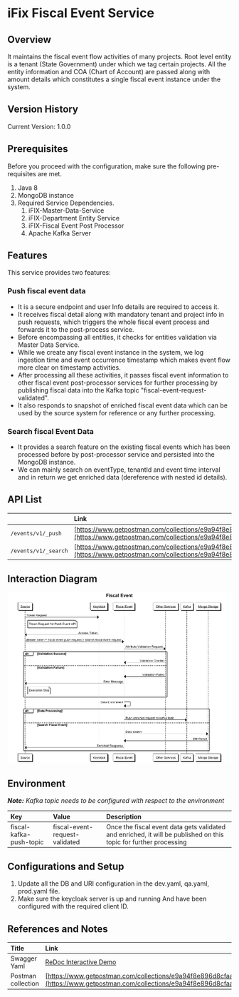 # iFix Fiscal Event Service

## Overview

It maintains the fiscal event flow activities of many projects. Root level entity is a tenant \(State Government\) under which we tag certain projects. All the entity information and COA \(Chart of Account\) are passed along with amount details which constitutes a single fiscal event instance under the system.

## Version History

Current Version: 1.0.0

## Prerequisites

Before you proceed with the configuration, make sure the following pre-requisites are met.

1. Java 8
2. MongoDB instance
3. Required Service Dependencies.
   1. iFIX-Master-Data-Service
   2. iFIX-Department Entity Service
   3. iFIX-Fiscal Event Post Processor
   4. Apache Kafka Server

## Features

This service provides two features:

### Push fiscal event data

* It is a secure endpoint and user Info details are required to access it.
* It receives fiscal detail along with mandatory tenant and project info in push requests, which triggers the whole fiscal event process and forwards it to the post-process service.
* Before encompassing all entities, it checks for entities validation via Master Data Service.
* While we create any fiscal event instance in the system, we log ingestion time and event occurrence timestamp which makes event flow more clear on timestamp activities.
* After processing all these activities, it passes fiscal event information to other fiscal event post-processor services for further processing by publishing fiscal data into the Kafka topic "fiscal-event-request-validated".
* It also responds to snapshot of enriched fiscal event data which can be used by the source system for reference or any further processing.

### Search fiscal Event Data

* It provides a search feature on the existing fiscal events which has been processed before by post-processor service and persisted into the MongoDB instance.
* We can mainly search on eventType, tenantId and event time interval and in return we get enriched data \(dereference with nested id details\).

## API List

|  | **Link** |
| :--- | :--- |
|  `/events/v1/_push` | [https://www.getpostman.com/collections/e9a94f8e896d8cfaa813](https://www.getpostman.com/collections/e9a94f8e896d8cfaa813) |
|  `/events/v1/_search` | [https://www.getpostman.com/collections/e9a94f8e896d8cfaa813](https://www.getpostman.com/collections/e9a94f8e896d8cfaa813) |

## Interaction Diagram

![](../../../.gitbook/assets/image%20%2865%29.png)

## Environment

_**Note:**_ _Kafka topic needs to be configured with respect to the environment_

| **Key** | **Value** | **Description** |
| :--- | :--- | :--- |
| fiscal-kafka-push-topic | fiscal-event-request-validated | Once the fiscal event data gets validated and enriched, it will be published on this topic for further processing |

## Configurations and Setup

1. Update all the DB and URI configuration in the dev.yaml, qa.yaml, prod.yaml file.
2. Make sure the keycloak server is up and running And have been configured with the required client ID.

## References and Notes

| **Title** | **Link** |
| :--- | :--- |
| Swagger Yaml | [ReDoc Interactive Demo](https://redocly.github.io/redoc/?url=https://raw.githubusercontent.com/egovernments/iFix-Dev/develop/domain-services/fiscal-event-service/fiscal-event-service-1.0.0.yaml) |
| Postman collection | [https://www.getpostman.com/collections/e9a94f8e896d8cfaa813](https://www.getpostman.com/collections/e9a94f8e896d8cfaa813) |

